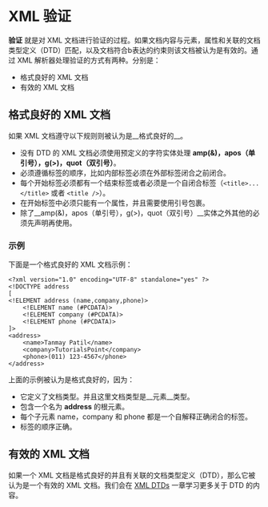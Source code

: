 # XML 验证

__验证__ 就是对 XML 文档进行验证的过程。如果文档内容与元素，属性和关联的文档类型定义（DTD）匹配，以及文档符合b表达的约束则该文档被认为是有效的。通过 XML 解析器处理验证的方式有两种。分别是：

- 格式良好的 XML 文档
- 有效的 XML 文档

## 格式良好的 XML 文档

如果 XML 文档遵守以下规则则被认为是__格式良好的__。

- 没有 DTD 的 XML 文档必须使用预定义的字符实体处理 __amp(&)，apos（单引号），g(>)，quot（双引号）__。
- 必须遵循标签的顺序，比如内部标签必须在外部标签闭合之前闭合。
- 每个开始标签必须都有一个结束标签或者必须是一个自闭合标签（`<title>...</title>` 或者 `<title />`）。
- 在开始标签中必须只能有一个属性，并且需要使用引号包裹。
- 除了__amp(&)，apos（单引号），g(>)，quot（双引号）__实体之外其他的必须先声明再使用。

### 示例

下面是一个格式良好的 XML 文档示例：

```
<?xml version="1.0" encoding="UTF-8" standalone="yes" ?>
<!DOCTYPE address
[
<!ELEMENT address (name,company,phone)>
	<!ELEMENT name (#PCDATA)>
	<!ELEMENT company (#PCDATA)>
	<!ELEMENT phone (#PCDATA)>
]>
<address>
	<name>Tanmay Patil</name>
	<company>TutorialsPoint</company>
	<phone>(011) 123-4567</phone>
</address>
```

上面的示例被认为是格式良好的，因为：

- 它定义了文档类型。并且这里文档类型是__元素__类型。
- 包含一个名为 __address__ 的根元素。
- 每个子元素 name，company 和 phone 都是一个自解释正确闭合的标签。
- 标签的顺序正确。

## 有效的 XML 文档

如果一个 XML 文档是格式良好的并且有关联的文档类型定义（DTD），那么它被认为是一个有效的 XML 文档。我们会在 [XML DTDs](xml_dtds.md) 一章学习更多关于 DTD 的内容。